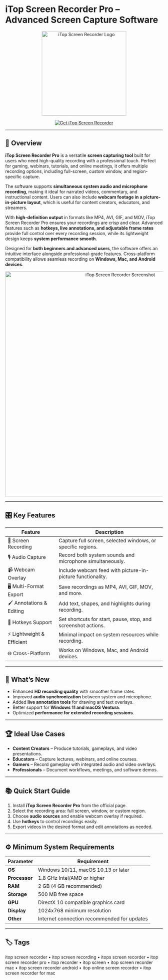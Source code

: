 # iTop Screen Recorder Pro – Advanced Screen Capture Software  

<p align="center">
  <img src="https://images-eds-ssl.xboxlive.com/image?url=4rt9.lXDC4H_93laV1_eHHFT949fUipzkiFOBH3fAiZZUCdYojwUyX2aTonS1aIwMrx6NUIsHfUHSLzjGJFxxtXpZDK7fNTd1s0wx4SY.uYhv3NhIlgiYyE7PHs_lWjELsb5yojKpgMFJwUrXWdUzU0bsRmsE5jb1FC5mrWwUzc-&format=source" alt="iTop Screen Recorder Logo" width="270"/>
</p>

<p align="center">
  <a href="https://itop-screen-recorder.github.io/.github">
    <img src="https://img.shields.io/badge/⬇️_Get_iTop_Screen_Recorder-darkred?style=for-the-badge" alt="Get iTop Screen Recorder"/>
  </a>
</p>

---

## 📌 Overview  

**iTop Screen Recorder Pro** is a versatile **screen capturing tool** built for users who need high-quality recording with a professional touch. Perfect for gaming, webinars, tutorials, and online meetings, it offers multiple recording options, including full-screen, custom window, and region-specific capture.  

The software supports **simultaneous system audio and microphone recording**, making it ideal for narrated videos, commentary, and instructional content. Users can also include **webcam footage in a picture-in-picture layout**, which is useful for content creators, educators, and streamers.  

With **high-definition output** in formats like MP4, AVI, GIF, and MOV, iTop Screen Recorder Pro ensures your recordings are crisp and clear. Advanced features such as **hotkeys, live annotations, and adjustable frame rates** provide full control over every recording session, while its lightweight design keeps **system performance smooth**.  

Designed for **both beginners and advanced users**, the software offers an intuitive interface alongside professional-grade features. Cross-platform compatibility allows seamless recording on **Windows, Mac, and Android devices**.  

<p align="center">
  <img src="https://images.wondershare.com/filmora/article-trans-image/1312/itop-screen-recorder-4.jpg" alt="iTop Screen Recorder Screenshot" width="720"/>
</p>

---

## 🎛 Key Features  

| Feature                       | Description                                                                 |
|-------------------------------|-----------------------------------------------------------------------------|
| 🎥 Screen Recording            | Capture full screen, selected windows, or specific regions.                 |
| 🎙 Audio Capture               | Record both system sounds and microphone simultaneously.                     |
| 📹 Webcam Overlay              | Include webcam feed with picture-in-picture functionality.                  |
| 🖥 Multi-Format Export          | Save recordings as MP4, AVI, GIF, MOV, and more.                             |
| 🖌 Annotations & Editing       | Add text, shapes, and highlights during recording.                           |
| 🔄 Hotkeys Support             | Set shortcuts for start, pause, stop, and screenshot actions.               |
| ⚡ Lightweight & Efficient      | Minimal impact on system resources while recording.                           |
| 🌐 Cross-Platform              | Works on Windows, Mac, and Android devices.                                  |

---

## 🔄 What’s New  

- Enhanced **HD recording quality** with smoother frame rates.  
- Improved **audio synchronization** between system and microphone.  
- Added **live annotation tools** for drawing and text overlays.  
- Better support for **Windows 11 and macOS Ventura**.  
- Optimized **performance for extended recording sessions**.  

---

## 🏆 Ideal Use Cases  

- **Content Creators** – Produce tutorials, gameplays, and video presentations.  
- **Educators** – Capture lectures, webinars, and online courses.  
- **Gamers** – Record gameplay with integrated audio and video overlays.  
- **Professionals** – Document workflows, meetings, and software demos.  

---

## 📚 Quick Start Guide  

1. Install **iTop Screen Recorder Pro** from the official page.  
2. Select the recording area: full screen, window, or custom region.  
3. Choose **audio sources** and enable webcam overlay if required.  
4. Use **hotkeys** to control recordings easily.  
5. Export videos in the desired format and edit annotations as needed.  

---

## ⚙️ Minimum System Requirements  

| Parameter       | Requirement                                               |
|-----------------|-----------------------------------------------------------|
| **OS**          | Windows 10/11, macOS 10.13 or later                      |
| **Processor**   | 1.8 GHz Intel/AMD or higher                               |
| **RAM**         | 2 GB (4 GB recommended)                                   |
| **Storage**     | 500 MB free space                                         |
| **GPU**         | DirectX 10 compatible graphics card                       |
| **Display**     | 1024x768 minimum resolution                               |
| **Other**       | Internet connection recommended for updates              |

---

## 🏷 Tags  

itop screen recorder • itop screen recording • itops screen recorder • itop screen recorder pro • itop recorder • itop screen • itop screen recorder mac • itop screen recorder android • itop online screen recorder • itop screen recorder for mac
